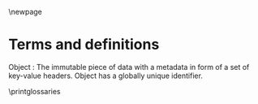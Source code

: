 \newpage
# Terms and definitions

Object
 : The immutable piece of data with a metadata in form of a set of key-value
 headers. Object has a globally unique identifier.

<!-- Here comes generated glossary. See glossaries LaTeX package. -->
<!-- https://www.overleaf.com/learn/latex/glossaries -->
<!-- http://tug.ctan.org/macros/latex/contrib/glossaries/glossariesbegin.pdf -->
<!-- See definitions in glossary.tex file -->

\printglossaries
